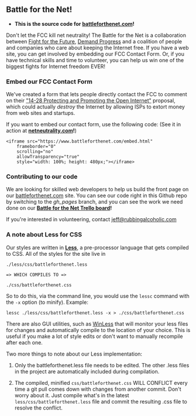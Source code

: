 Battle for the Net!
-------------------

* **This is the source code for [battleforthenet.com][1]!**

Don't let the FCC kill net neutrality! The Battle for the Net is a
collaboration between [Fight for the Future][4], [Demand Progress][5] and a
coalition of people and companies who care about keeping the Internet free.
If you have a web site, you can get involved by embedding our FCC Contact
Form. Or, if you have technical skills and time to volunteer, you can help us
win one of the biggest fights for Internet freedom EVER!


### Embed our FCC Contact Form

We've created a form that lets people directly contact the FCC to comment on
their ["14-28 Protecting and Promoting the Open Internet"][2] proposal,
which could actually _destroy_ the Internet by allowing ISPs to extort money
from web sites and startups.

If you want to embed our contact form, use the following code: (See it in
action at **[netneutrality.com][6]!**)

    <iframe src="https://www.battleforthenet.com/embed.html"
        frameborder="0"
        scrolling="no"
        allowTransparency="true"
        style="width: 100%; height: 480px;"></iframe>


### Contributing to our code

We are looking for skilled web developers to help us build the front page on
our [battleforthenet.com][1] site. You can see our code right in this Github
repo by switching to the _gh_pages_ branch, and you can see the work we need
done on our **[Battle for the Net Trello board][3]!**

If you're interested in volunteering, contact <jeff@rubbingalcoholic.com>

### A note about Less for CSS

Our styles are written in **[Less][7]**, a pre-processor language that gets
compiled to CSS. All of the styles for the site live in
 
    ./less/css/battleforthenet.less

    => WHICH COMPILES TO =>

    ./css/battleforthenet.css

So to do this, via the command line, you would use the `lessc` command with the
`-x` option (to minify). Example:

    lessc ./less/css/battleforthenet.less -x > ./css/battleforthenet.css

There are also GUI utilities, such as [WinLess][8] that will monitor your less
files for changes and automatically compile to the location of your choice.
This is useful if you make a lot of style edits or don't want to manually
recompile after each one.

Two more things to note about our Less implementation:

1. Only the battleforthenet.less file needs to be edited. The other .less files
   in the project are automatically included during compilation.

2. The compiled, minified `css/battleforthenet.css` WILL CONFLICT every time a
   git pull comes down with changes from another commit. Don't worry about it.
   Just compile what's in the latest `less/css/battleforthenet.less` file and
   commit the resulting .css file to resolve the conflict.
   


[1]: https://www.battleforthenet.com
[2]: http://www.fcc.gov/comments
[3]: https://trello.com/b/sAJITt1g/battle-for-the-net
[4]: https://www.fightforthefuture.org
[5]: http://www.demandprogress.org
[6]: http://www.netneutrality.com
[7]: http://lesscss.org/
[8]: http://winless.org/